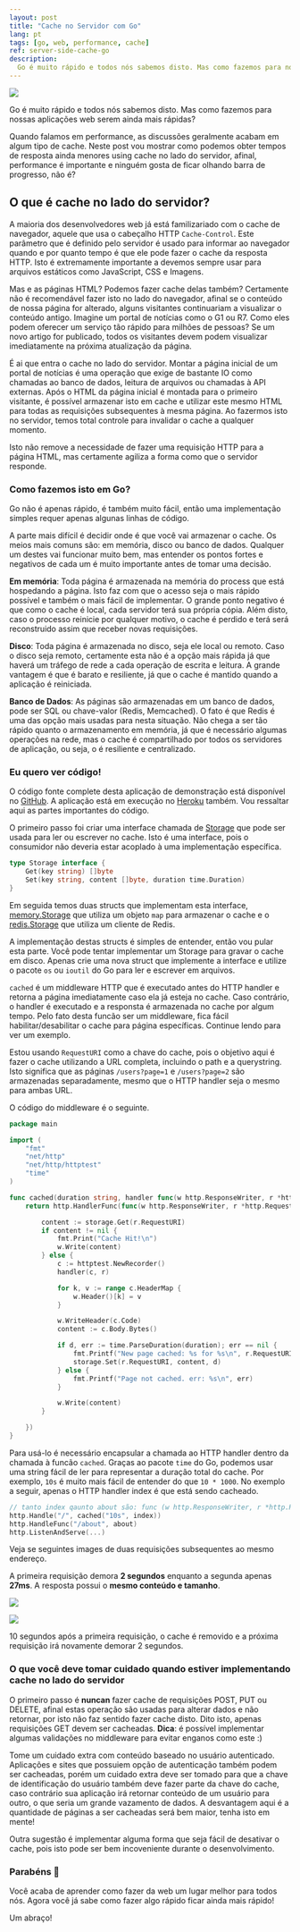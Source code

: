 ```yaml
---
layout: post
title: "Cache no Servidor com Go"
lang: pt
tags: [go, web, performance, cache]
ref: server-side-cache-go
description:
  Go é muito rápido e todos nós sabemos disto. Mas como fazemos para nossas aplicações web serem ainda mais rápidas? Neste post vou mostrar como podemos obter tempos de resposta ainda menores using cache no lado do servidor, afinal, performance é importante e ninguém gosta de ficar olhando barra de progresso, não é?
---
```


![](/public/images/2017/03/server-side-cache-go.png)

Go é muito rápido e todos nós sabemos disto. Mas como fazemos para nossas aplicações web serem ainda mais rápidas?

Quando falamos em performance, as discussões geralmente acabam em algum tipo de cache. Neste post vou mostrar como podemos obter tempos de resposta ainda menores using cache no lado do servidor, afinal, performance é importante e ninguém gosta de ficar olhando barra de progresso, não é?

## O que é cache no lado do servidor?

A maioria dos desenvolvedores web já está familizariado com o cache de navegador, aquele que usa o cabeçalho HTTP `Cache-Control`. Este parâmetro que é definido pelo servidor é usado para informar ao navegador quando e por quanto tempo é que ele pode fazer o cache da resposta HTTP. Isto é extremamente importante a devemos sempre usar para arquivos estáticos como JavaScript, CSS e Imagens.

Mas e as páginas HTML? Podemos fazer cache delas também? Certamente não é recomendável fazer isto no lado do navegador, afinal se o conteúdo de nossa página for alterado, alguns visitantes continuariam a visualizar o conteúdo antigo. Imagine um portal de notícias como o G1 ou R7. Como eles podem oferecer um serviço tão rápido para milhões de pessoas? Se um novo artigo for publicado, todos os visitantes devem podem visualizar imediatamente na próxima atualização da página.

É ai que entra o cache no lado do servidor. Montar a página inicial de um portal de notícias é uma operação que exige de bastante IO como chamadas ao banco de dados, leitura de arquivos ou chamadas à API externas. Após o HTML da página inicial é montada para o primeiro visitante, é possível armazenar isto em cache e utilizar este mesmo HTML para todas as requisições subsequentes à mesma página. Ao fazermos isto no servidor, temos total controle para invalidar o cache a qualquer momento.

Isto não remove a necessidade de fazer uma requisição HTTP para a página HTML, mas certamente agiliza a forma como que o servidor responde.

### Como fazemos isto em Go?

Go não é apenas rápido, é também muito fácil, então uma implementação simples requer apenas algunas linhas de código.

A parte mais difícil é decidir onde é que você vai armazenar o cache. Os meios mais comuns são: em memória, disco ou banco de dados. Qualquer um destes vai funcionar muito bem, mas entender os pontos fortes e negativos de cada um é muito importante antes de tomar uma decisão.

**Em memória**: Toda página é armazenada na memória do process que está hospedando a página. Isto faz com que o acesso seja o mais rápido possível e também o mais fácil de implementar. O grande ponto negativo é que como o cache é local, cada servidor terá sua própria cópia. Além disto, caso o processo reinicie por qualquer motivo, o cache é perdido e terá será reconstruido assim que receber novas requisições.

**Disco**: Toda página é armazenada no disco, seja ele local ou remoto. Caso o disco seja remoto, certamente esta não é a opção mais rápida já que haverá um tráfego de rede a cada operação de escrita e leitura. A grande vantagem é que é barato e resiliente, já que o cache é mantido quando a aplicação é reiniciada.

**Banco de Dados**: As páginas são armazenadas em um banco de dados, pode ser SQL ou chave-valor (Redis, Memcached). O fato é que Redis é uma das opção mais usadas para nesta situação. Não chega a ser tão rápido quanto o armazenamento em memória, já que é necessário algumas operações na rede, mas o cache é compartilhado por todos os servidores de aplicação, ou seja, o é resiliente e centralizado.

### Eu quero ver código!

O código fonte complete desta aplicação de demonstração está disponível no [GitHub](https://github.com/goenning/go-cache-demo). A aplicação está em execução no [Heroku](https://go-cache-demo.herokuapp.com/) também. Vou ressaltar aqui as partes importantes do código.

O primeiro passo foi criar uma interface chamada de [Storage](https://github.com/goenning/go-cache-demo/blob/master/cache/cache.go) que pode ser usada para ler ou escrever no cache. Isto é uma interface, pois o consumidor não deveria estar acoplado à uma implementação específica.

```go
type Storage interface {
	Get(key string) []byte
	Set(key string, content []byte, duration time.Duration)
}
```

Em seguida temos duas structs que implementam esta interface, [memory.Storage](https://github.com/goenning/go-cache-demo/blob/master/cache/memory/cache.go) que utiliza um objeto `map` para armazenar o cache e o [redis.Storage](https://github.com/goenning/go-cache-demo/blob/master/cache/redis/cache.go) que utiliza um cliente de Redis.

A implementação destas structs é simples de entender, então vou pular esta parte. Você pode tentar implementar um Storage para gravar o cache em disco. Apenas crie uma nova struct que implemente a interface e utilize o pacote `os` ou `ioutil` do Go para ler e escrever em arquivos.

`cached` é um middleware HTTP que é executado antes do HTTP handler e retorna a página imediatamente caso ela já esteja no cache. Caso contrário, o handler é executado e a responsta é armazenada no cache por algum tempo. Pelo fato desta funcão ser um middleware, fica fácil habilitar/desabilitar o cache para página específicas. Continue lendo para ver um exemplo.

Estou usando `RequestURI` como a chave do cache, pois o objetivo aqui é fazer o cache utilizando a URL completa, incluindo o path e a querystring. Isto significa que as páginas `/users?page=1` e `/users?page=2` são armazenadas separadamente, mesmo que o HTTP handler seja o mesmo para ambas URL.

O código do middleware é o seguinte.

```go
package main

import (
	"fmt"
	"net/http"
	"net/http/httptest"
	"time"
)

func cached(duration string, handler func(w http.ResponseWriter, r *http.Request)) http.Handler {
	return http.HandlerFunc(func(w http.ResponseWriter, r *http.Request) {

		content := storage.Get(r.RequestURI)
		if content != nil {
			fmt.Print("Cache Hit!\n")
			w.Write(content)
		} else {
			c := httptest.NewRecorder()
			handler(c, r)

			for k, v := range c.HeaderMap {
				w.Header()[k] = v
			}

			w.WriteHeader(c.Code)
			content := c.Body.Bytes()

			if d, err := time.ParseDuration(duration); err == nil {
				fmt.Printf("New page cached: %s for %s\n", r.RequestURI, duration)
				storage.Set(r.RequestURI, content, d)
			} else {
				fmt.Printf("Page not cached. err: %s\n", err)
			}

			w.Write(content)
		}

	})
}
```

Para usá-lo é necessário encapsular a chamada ao HTTP handler dentro da chamada à funcão `cached`. Graças ao pacote `time` do Go, podemos usar uma string fácil de ler para representar a duração total do cache. Por exemplo, `10s` é muito mais fácil de entender do que `10 * 1000`. No exemplo a seguir, apenas o HTTP handler index é que está sendo cacheado.

```go
// tanto index qaunto about são: func (w http.ResponseWriter, r *http.Request) { ... }
http.Handle("/", cached("10s", index)) 
http.HandleFunc("/about", about)
http.ListenAndServe(...)
```

Veja se seguintes images de duas requisições subsequentes ao mesmo endereço.

A primeira requisição demora **2 segundos** enquanto a segunda apenas **27ms**. A resposta possui o **mesmo conteúdo e tamanho**.

![](/public/images/2017/03/load-one.png)

![](/public/images/2017/03/load-two.png)

10 segundos após a primeira requisição, o cache é removido e a próxima requisição irá novamente demorar 2 segundos.

### O que você deve tomar cuidado quando estiver implementando cache no lado do servidor

O primeiro passo é **nuncan** fazer cache de requisições POST, PUT ou DELETE, afinal estas operação são usadas para alterar dados e não retornar, por isto não faz sentido fazer cache disto. Dito isto, apenas requisições GET devem ser cacheadas. **Dica**: é possível implementar algumas validações no middleware para evitar enganos como este :)

Tome um cuidado extra com conteúdo baseado no usuário autenticado. Aplicações e sites que possuiem opção de autenticação também podem ser cacheadas, porém um cuidado extra deve ser tomado para que a chave de identificação do usuário também deve fazer parte da chave do cache, caso contrário sua aplicação irá retornar conteúdo de um usuário para outro, o que seria um grande vazamento de dados. A desvantagem aqui é a quantidade de páginas a ser cacheadas será bem maior, tenha isto em mente!

Outra sugestão é implementar alguma forma que seja fácil de desativar o cache, pois isto pode ser bem incoveniente durante o desenvolvimento.

### Parabéns 🎉 

Você acaba de aprender como fazer da web um lugar melhor para todos nós. Agora você já sabe como fazer algo rápido ficar ainda mais rápido! 

Um abraço!